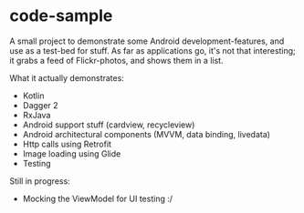 code-sample
===========

A small project to demonstrate some Android development-features, and use as a test-bed for stuff. 
As far as applications go, it's not that interesting; it grabs a feed of Flickr-photos, and shows them
in a list.

What it actually demonstrates:
* Kotlin
* Dagger 2
* RxJava
* Android support stuff (cardview, recycleview)
* Android architectural components (MVVM, data binding, livedata)
* Http calls using Retrofit
* Image loading using Glide
* Testing

Still in progress:
* Mocking the ViewModel for UI testing :/
 
 